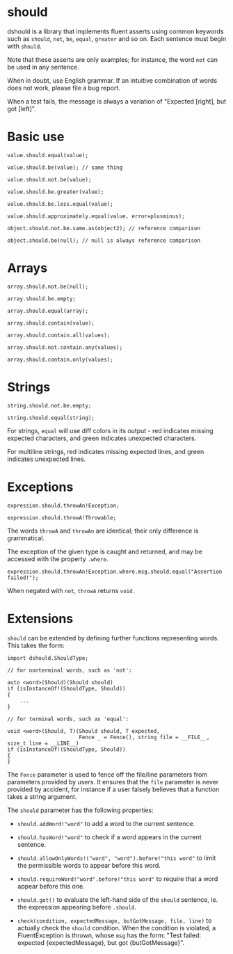 # should
dshould is a library that implements fluent asserts using common keywords such as `should`, `not`, `be`, `equal`, `greater` and so on.
Each sentence must begin with `should`.

Note that these asserts are only examples; for instance, the word `not` can be used in any sentence.

When in doubt, use English grammar. If an intuitive combination of words does not work, please file a bug report.

When a test fails, the message is always a variation of "Expected [right], but got [left]".

# Basic use

    value.should.equal(value);

    value.should.be(value); // same thing

    value.should.not.be(value);

    value.should.be.greater(value);

    value.should.be.less.equal(value);

    value.should.approximately.equal(value, error=plusminus);

    object.should.not.be.same.as(object2); // reference comparison

    object.should.be(null); // null is always reference comparison

# Arrays

    array.should.not.be(null);

    array.should.be.empty;

    array.should.equal(array);

    array.should.contain(value);

    array.should.contain.all(values);

    array.should.not.contain.any(values);

    array.should.contain.only(values);

# Strings

    string.should.not.be.empty;

    string.should.equal(string);

For strings, `equal` will use diff colors in its output - red indicates missing expected characters,
and green indicates unexpected characters.

For multiline strings, red indicates missing expected lines,
and green indicates unexpected lines.

# Exceptions

    expression.should.throwAn!Exception;

    expression.should.throwA!Throwable;

The words `throwA` and `throwAn` are identical; their only difference is grammatical.

The exception of the given type is caught and returned, and may be accessed with the property `.where`.

    expression.should.throwAn!Exception.where.msg.should.equal("Assertion failed!");

When negated with `not`, `throwA` returns `void`.

# Extensions

`should` can be extended by defining further functions representing words.
This takes the form:

    import dshould.ShouldType;

    // for nonterminal words, such as 'not':

    auto <word>(Should)(Should should)
    if (isInstanceOf!(ShouldType, Should))
    {
        ...
    }

    // for terminal words, such as 'equal':

    void <word>(Should, T)(Should should, T expected,
                           Fence _ = Fence(), string file = __FILE__, size_t line = __LINE__)
    if (isInstanceOf!(ShouldType, Should))
    {
    }

The `Fence` parameter is used to fence off the file/line parameters from parameters provided by users.
It ensures that the `file` parameter is never provided by accident, for instance if a user falsely believes that a
function takes a string argument.

The `should` parameter has the following properties:

 * `should.addWord!"word"` to add a word to the current sentence.

 * `should.hasWord!"word"` to check if a word appears in the current sentence.

 * `should.allowOnlyWords!("word", "word").before!"this word"` to limit the permissible words to appear before this word.

 * `should.requireWord!"word".before!"this word"` to require that a word appear before this one.

 * `should.got()` to evaluate the left-hand side of the `should` sentence, ie. the expression appearing before `.should`.

 * `check(condition, expectedMessage, butGotMessage, file, line)` to actually check the `should` condition.
 When the condition is violated, a FluentException is thrown, whose `msg` has the form:
 "Test failed: expected {expectedMessage}, but got {butGotMessage}".
